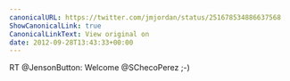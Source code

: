 ```yaml
---
canonicalURL: https://twitter.com/jmjordan/status/251678534886637568
ShowCanonicalLink: true
CanonicalLinkText: View original on
date: 2012-09-28T13:43:33+00:00
---
```

RT @JensonButton: Welcome @SChecoPerez ;-)